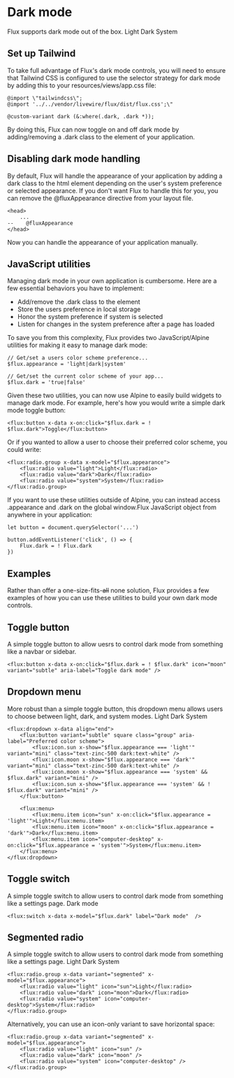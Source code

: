 #  Dark mode 
Flux supports dark mode out of the box.
Light  Dark  System 
##  Set up Tailwind 
To take full advantage of Flux's dark mode controls, you will need to ensure that Tailwind CSS is configured to use the selector strategy for dark mode by adding this to your resources/views/app.css file:
 
```
@import \"tailwindcss\";
@import '../../vendor/livewire/flux/dist/flux.css';\"

@custom-variant dark (&:where(.dark, .dark *));
```

By doing this, Flux can now toggle on and off dark mode by adding/removing a .dark class to the  element of your application.
##  Disabling dark mode handling 
By default, Flux will handle the appearance of your application by adding a dark class to the html element depending on the user's system preference or selected appearance.
If you don't want Flux to handle this for you, you can remove the @fluxAppearance directive from your layout file.
 
```
<head>
    ...
--    @fluxAppearance
</head>
```

Now you can handle the appearance of your application manually.
##  JavaScript utilities 
Managing dark mode in your own application is cumbersome. Here are a few essential behaviors you have to implement:
  * Add/remove the .dark class to the  element 
  * Store the users preference in local storage 
  * Honor the system preference if system is selected 
  * Listen for changes in the system preference after a page has loaded 


To save you from this complexity, Flux provides two JavaScript/Alpine utilities for making it easy to manage dark mode:
 
```
// Get/set a users color scheme preference...
$flux.appearance = 'light|dark|system'

// Get/set the current color scheme of your app...
$flux.dark = 'true|false'
```

Given these two utilities, you can now use Alpine to easily build widgets to manage dark mode.
For example, here's how you would write a simple dark mode toggle button:
 
```
<flux:button x-data x-on:click="$flux.dark = ! $flux.dark">Toggle</flux:button>
```

Or if you wanted to allow a user to choose their preferred color scheme, you could write:
 
```
<flux:radio.group x-data x-model="$flux.appearance">
    <flux:radio value="light">Light</flux:radio>
    <flux:radio value="dark">Dark</flux:radio>
    <flux:radio value="system">System</flux:radio>
</flux:radio.group>
```

If you want to use these utilities outside of Alpine, you can instead access .appearance and .dark on the global window.Flux JavaScript object from anywhere in your application:
 
```
let button = document.querySelector('...')

button.addEventListener('click', () => {
    Flux.dark = ! Flux.dark
})
```

##  Examples 
Rather than offer a one-size-fits-~~all~~ none solution, Flux provides a few examples of how you can use these utilities to build your own dark mode controls.
##  Toggle button 
A simple toggle button to allow uesrs to control dark mode from something like a navbar or sidebar.
 
```
<flux:button x-data x-on:click="$flux.dark = ! $flux.dark" icon="moon" variant="subtle" aria-label="Toggle dark mode" />
```

##  Dropdown menu 
More robust than a simple toggle button, this dropdown menu allows users to choose between light, dark, and system modes.
Light  Dark  System 
 
```
<flux:dropdown x-data align="end">
    <flux:button variant="subtle" square class="group" aria-label="Preferred color scheme">
        <flux:icon.sun x-show="$flux.appearance === 'light'" variant="mini" class="text-zinc-500 dark:text-white" />
        <flux:icon.moon x-show="$flux.appearance === 'dark'" variant="mini" class="text-zinc-500 dark:text-white" />
        <flux:icon.moon x-show="$flux.appearance === 'system' && $flux.dark" variant="mini" />
        <flux:icon.sun x-show="$flux.appearance === 'system' && ! $flux.dark" variant="mini" />
    </flux:button>

    <flux:menu>
        <flux:menu.item icon="sun" x-on:click="$flux.appearance = 'light'">Light</flux:menu.item>
        <flux:menu.item icon="moon" x-on:click="$flux.appearance = 'dark'">Dark</flux:menu.item>
        <flux:menu.item icon="computer-desktop" x-on:click="$flux.appearance = 'system'">System</flux:menu.item>
    </flux:menu>
</flux:dropdown> 
```

##  Toggle switch 
A simple toggle switch to allow users to control dark mode from something like a settings page.
Dark mode 
 
```
<flux:switch x-data x-model="$flux.dark" label="Dark mode"  />
```

##  Segmented radio 
A simple toggle switch to allow users to control dark mode from something like a settings page.
Light  Dark  System 
 
```
<flux:radio.group x-data variant="segmented" x-model="$flux.appearance">
    <flux:radio value="light" icon="sun">Light</flux:radio>
    <flux:radio value="dark" icon="moon">Dark</flux:radio>
    <flux:radio value="system" icon="computer-desktop">System</flux:radio>
</flux:radio.group>
```

Alternatively, you can use an icon-only variant to save horizontal space:
 
```
<flux:radio.group x-data variant="segmented" x-model="$flux.appearance">
    <flux:radio value="light" icon="sun" />
    <flux:radio value="dark" icon="moon" />
    <flux:radio value="system" icon="computer-desktop" />
</flux:radio.group>      
```

